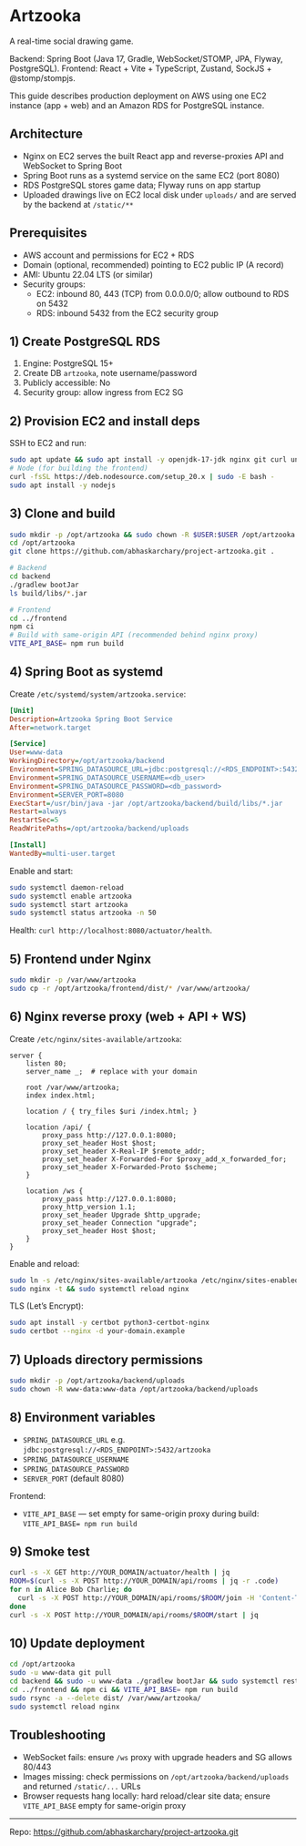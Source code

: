# Artzooka

A real-time social drawing game.

Backend: Spring Boot (Java 17, Gradle, WebSocket/STOMP, JPA, Flyway, PostgreSQL).
Frontend: React + Vite + TypeScript, Zustand, SockJS + @stomp/stompjs.

This guide describes production deployment on AWS using one EC2 instance (app + web) and an Amazon RDS for PostgreSQL instance.

## Architecture
- Nginx on EC2 serves the built React app and reverse-proxies API and WebSocket to Spring Boot
- Spring Boot runs as a systemd service on the same EC2 (port 8080)
- RDS PostgreSQL stores game data; Flyway runs on app startup
- Uploaded drawings live on EC2 local disk under `uploads/` and are served by the backend at `/static/**`

## Prerequisites
- AWS account and permissions for EC2 + RDS
- Domain (optional, recommended) pointing to EC2 public IP (A record)
- AMI: Ubuntu 22.04 LTS (or similar)
- Security groups:
  - EC2: inbound 80, 443 (TCP) from 0.0.0.0/0; allow outbound to RDS on 5432
  - RDS: inbound 5432 from the EC2 security group

## 1) Create PostgreSQL RDS
1. Engine: PostgreSQL 15+
2. Create DB `artzooka`, note username/password
3. Publicly accessible: No
4. Security group: allow ingress from EC2 SG

## 2) Provision EC2 and install deps
SSH to EC2 and run:
```bash
sudo apt update && sudo apt install -y openjdk-17-jdk nginx git curl unzip
# Node (for building the frontend)
curl -fsSL https://deb.nodesource.com/setup_20.x | sudo -E bash -
sudo apt install -y nodejs
```

## 3) Clone and build
```bash
sudo mkdir -p /opt/artzooka && sudo chown -R $USER:$USER /opt/artzooka
cd /opt/artzooka
git clone https://github.com/abhaskarchary/project-artzooka.git .

# Backend
cd backend
./gradlew bootJar
ls build/libs/*.jar

# Frontend
cd ../frontend
npm ci
# Build with same-origin API (recommended behind nginx proxy)
VITE_API_BASE= npm run build
```

## 4) Spring Boot as systemd
Create `/etc/systemd/system/artzooka.service`:
```ini
[Unit]
Description=Artzooka Spring Boot Service
After=network.target

[Service]
User=www-data
WorkingDirectory=/opt/artzooka/backend
Environment=SPRING_DATASOURCE_URL=jdbc:postgresql://<RDS_ENDPOINT>:5432/artzooka
Environment=SPRING_DATASOURCE_USERNAME=<db_user>
Environment=SPRING_DATASOURCE_PASSWORD=<db_password>
Environment=SERVER_PORT=8080
ExecStart=/usr/bin/java -jar /opt/artzooka/backend/build/libs/*.jar
Restart=always
RestartSec=5
ReadWritePaths=/opt/artzooka/backend/uploads

[Install]
WantedBy=multi-user.target
```
Enable and start:
```bash
sudo systemctl daemon-reload
sudo systemctl enable artzooka
sudo systemctl start artzooka
sudo systemctl status artzooka -n 50
```
Health: `curl http://localhost:8080/actuator/health`.

## 5) Frontend under Nginx
```bash
sudo mkdir -p /var/www/artzooka
sudo cp -r /opt/artzooka/frontend/dist/* /var/www/artzooka/
```

## 6) Nginx reverse proxy (web + API + WS)
Create `/etc/nginx/sites-available/artzooka`:
```nginx
server {
    listen 80;
    server_name _;  # replace with your domain

    root /var/www/artzooka;
    index index.html;

    location / { try_files $uri /index.html; }

    location /api/ {
        proxy_pass http://127.0.0.1:8080;
        proxy_set_header Host $host;
        proxy_set_header X-Real-IP $remote_addr;
        proxy_set_header X-Forwarded-For $proxy_add_x_forwarded_for;
        proxy_set_header X-Forwarded-Proto $scheme;
    }

    location /ws {
        proxy_pass http://127.0.0.1:8080;
        proxy_http_version 1.1;
        proxy_set_header Upgrade $http_upgrade;
        proxy_set_header Connection "upgrade";
        proxy_set_header Host $host;
    }
}
```
Enable and reload:
```bash
sudo ln -s /etc/nginx/sites-available/artzooka /etc/nginx/sites-enabled/artzooka
sudo nginx -t && sudo systemctl reload nginx
```
TLS (Let’s Encrypt):
```bash
sudo apt install -y certbot python3-certbot-nginx
sudo certbot --nginx -d your-domain.example
```

## 7) Uploads directory permissions
```bash
sudo mkdir -p /opt/artzooka/backend/uploads
sudo chown -R www-data:www-data /opt/artzooka/backend/uploads
```

## 8) Environment variables
- `SPRING_DATASOURCE_URL` e.g. `jdbc:postgresql://<RDS_ENDPOINT>:5432/artzooka`
- `SPRING_DATASOURCE_USERNAME`
- `SPRING_DATASOURCE_PASSWORD`
- `SERVER_PORT` (default 8080)

Frontend:
- `VITE_API_BASE` — set empty for same-origin proxy during build: `VITE_API_BASE= npm run build`

## 9) Smoke test
```bash
curl -s -X GET http://YOUR_DOMAIN/actuator/health | jq
ROOM=$(curl -s -X POST http://YOUR_DOMAIN/api/rooms | jq -r .code)
for n in Alice Bob Charlie; do
  curl -s -X POST http://YOUR_DOMAIN/api/rooms/$ROOM/join -H 'Content-Type: application/json' -d "{\"name\":\"$n\"}" | jq
done
curl -s -X POST http://YOUR_DOMAIN/api/rooms/$ROOM/start | jq
```

## 10) Update deployment
```bash
cd /opt/artzooka
sudo -u www-data git pull
cd backend && sudo -u www-data ./gradlew bootJar && sudo systemctl restart artzooka
cd ../frontend && npm ci && VITE_API_BASE= npm run build
sudo rsync -a --delete dist/ /var/www/artzooka/
sudo systemctl reload nginx
```

## Troubleshooting
- WebSocket fails: ensure `/ws` proxy with upgrade headers and SG allows 80/443
- Images missing: check permissions on `/opt/artzooka/backend/uploads` and returned `/static/...` URLs
- Browser requests hang locally: hard reload/clear site data; ensure `VITE_API_BASE` empty for same-origin proxy

---

Repo: https://github.com/abhaskarchary/project-artzooka.git
